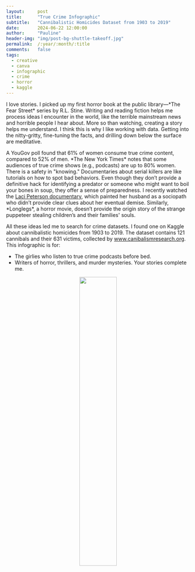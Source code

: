 ```yaml
---
layout:     post
title:      "True Crime Infographic"
subtitle:   "Cannibalistic Homicides Dataset from 1903 to 2019"
date:       2024-06-22 12:00:00
author:     "Pauline"
header-img: "img/post-bg-shuttle-takeoff.jpg"
permalink:  /:year/:month/:title
comments:   false 
tags:
  - creative
  - canva
  - infographic
  - crime
  - horror
  - kaggle
---
```


<p>I love stories. I picked up my first horror book at the public library—*The Fear Street* series by R.L. Stine. Writing and reading fiction helps me process ideas I encounter in the world, like the terrible mainstream news and horrible people I hear about. More so than watching, creating a story helps me understand. I think this is why I like working with data. Getting into the nitty-gritty, fine-tuning the facts, and drilling down below the surface are meditative.</p>

<p>A YouGov poll found that 61% of women consume true crime content, compared to 52% of men. 
*The New York Times* notes that some audiences of true crime shows (e.g., podcasts) are up to 80% women.
There is a safety in "knowing." Documentaries about serial killers are like tutorials on how to spot bad behaviors. 
Even though they don’t provide a definitive hack for identifying a predator or someone who might want to boil your bones in soup, they offer a sense of preparedness. 
I recently watched the <a href="https://www.imdb.com/title/tt7293016/" target="_blank">Laci Peterson documentary</a>, which painted her husband as a sociopath who didn’t provide clear clues about her eventual demise. 
Similarly, *Longlegs*, a horror movie, doesn’t provide the origin story of the strange puppeteer stealing children’s and their families' souls.</p>

<p>All these ideas led me to search for crime datasets. I found one on Kaggle about cannibalistic homicides from 1903 to 2019. 
The dataset contains 121 cannibals and their 631 victims, collected by <a href="http://www.canibalismresearch.org" target="_blank">www.canibalismresearch.org</a>. This infographic is for:</p>

<ul>
  <li>The girlies who listen to true crime podcasts before bed.</li>
  <li>Writers of horror, thrillers, and murder mysteries. Your stories complete me.</li>
</ul>

<p align="center">
  <img src="/Infographic_Cannibals1903-2019_byPC.png" width="45%" />
</p>